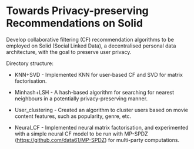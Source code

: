 # Towards Privacy-preserving Recommendations on Solid 
Develop collaborative filtering (CF) recommendation algorithms to be employed on Solid (Social Linked Data), a decentralised personal data architecture, with the goal to preserve user privacy.


Directory structure:

- KNN+SVD - Implemented KNN for user-based CF and SVD for matrix factorisation.

- Minhash+LSH - A hash-based algorithm for searching for nearest neighbours in a potentially privacy-preserving manner. 

- User_clustering - Created an algorithm to cluster users based on movie content features, such as popularity, genre, etc.

- Neural_CF - Implemented neural matrix factorisation, and experimented with a simple neural CF model to be run with MP-SPDZ (https://github.com/data61/MP-SPDZ) for multi-party computations. 
